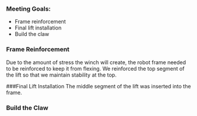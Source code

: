### Meeting Goals:
* Frame reinforcement
* Final lift installation
* Build the claw

### Frame Reinforcement
Due to the amount of stress the winch will create, the robot frame needed to be reinforced to keep it from flexing. We reinforced the top segment of the lift so that we maintain stability at the top.

###Final Lift Installation
The middle segment of the lift was inserted into the frame.

### Build the Claw
